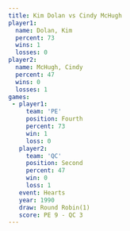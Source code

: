 ```yaml
---
title: Kim Dolan vs Cindy McHugh
player1:             
  name: Dolan, Kim   
  percent: 73        
  wins: 1            
  losses: 0          
player2:             
  name: McHugh, Cindy
  percent: 47        
  wins: 0            
  losses: 1          
games:
 - player1:          
     team: 'PE'      
     position: Fourth
     percent: 73     
     win: 1          
     loss: 0         
   player2:          
     team: 'QC'      
     position: Second
     percent: 47     
     win: 0          
     loss: 1         
   event: Hearts       
   year: 1990          
   draw: Round Robin(1)
   score: PE 9 - QC 3  
---
```

